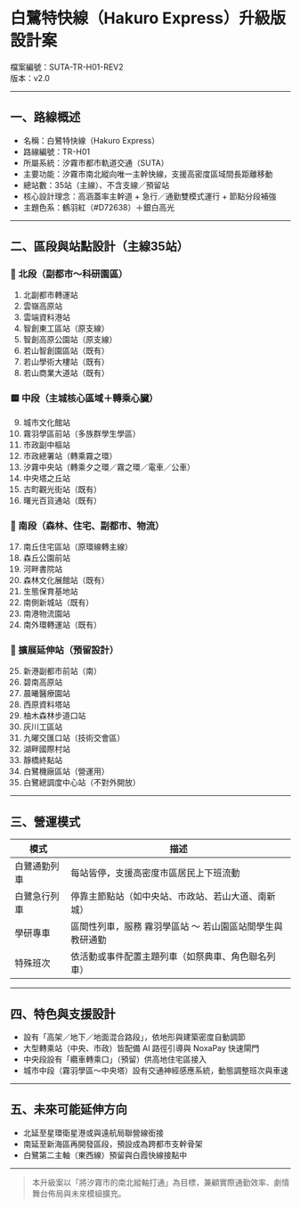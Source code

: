 # 白鷺特快線（Hakuro Express）升級版設計案
檔案編號：SUTA-TR-H01-REV2  
版本：v2.0

---

## 一、路線概述

- 名稱：白鷺特快線（Hakuro Express）
- 路線編號：TR-H01
- 所屬系統：汐霧市都市軌道交通（SUTA）
- 主要功能：汐霧市南北縱向唯一主幹快線，支援高密度區域間長距離移動
- 總站數：35站（主線）、不含支線／預留站
- 核心設計理念：高涵蓋率主幹道 + 急行／通勤雙模式運行 + 節點分段補強
- 主題色系：鶴羽紅（#D72638）＋銀白高光

---

## 二、區段與站點設計（主線35站）

### 🔺 北段（副都市～科研園區）

1. 北副都市轉運站  
2. 雲嶺高原站  
3. 雲端資料港站  
4. 智創東工區站（原支線）  
5. 智創高原公園站（原支線）  
6. 若山智創園區站（既有）  
7. 若山學術大樓站（既有）  
8. 若山商業大道站（既有）  

### 🟨 中段（主城核心區域＋轉乘心臟）

9. 城市文化館站  
10. 霧羽學區前站（多族群學生學區）  
11. 市政副中樞站  
12. 市政總署站（轉乘霧之環）  
13. 汐霧中央站（轉乘夕之環／霧之環／電車／公車）  
14. 中央塔之丘站  
15. 古町觀光街站（既有）  
16. 曙光百貨通站（既有）  

### 🔻 南段（森林、住宅、副都市、物流）

17. 南丘住宅區站（原環線轉主線）  
18. 森丘公園前站  
19. 河畔書院站  
20. 森林文化展館站（既有）  
21. 生態保育基地站  
22. 南側新城站（既有）  
23. 南港物流園站  
24. 南外環轉運站（既有）  

### 🧭 擴展延伸站（預留設計）

25. 新港副都市前站（南）  
26. 碧南高原站  
27. 晨曦醫療園站  
28. 西原資料塔站  
29. 柚木森林步道口站  
30. 灰川工區站  
31. 九曜交匯口站（技術交會區）  
32. 湖畔國際村站  
33. 靜橋終點站  
34. 白鷺機廠區站（營運用）  
35. 白鷺總調度中心站（不對外開放）

---

## 三、營運模式

| 模式             | 描述                                         |
|------------------|----------------------------------------------|
| 白鷺通勤列車       | 每站皆停，支援高密度市區居民上下班流動                  |
| 白鷺急行列車       | 停靠主節點站（如中央站、市政站、若山大道、南新城）            |
| 學研專車         | 區間性列車，服務 霧羽學區站 ～ 若山園區站間學生與教研通勤         |
| 特殊班次         | 依活動或事件配置主題列車（如祭典車、角色聯名列車）              |

---

## 四、特色與支援設計

- 設有「高架／地下／地面混合路段」，依地形與建築密度自動調節  
- 大型轉乘站（中央、市政）皆配備 AI 路徑引導與 NoxaPay 快速閘門  
- 中央段設有「纜車轉乘口」（預留）供高地住宅區接入  
- 城市中段（霧羽學區～中央塔）設有交通神經感應系統，動態調整班次與車速  

---

## 五、未來可能延伸方向

- 北延至星環衛星港或與遠航局聯營線銜接  
- 南延至新海區再開發區段，預設成為跨都市支幹骨架  
- 白鷺第二主軸（東西線）預留與白霞快線接點中  

---

> 本升級案以「將汐霧市的南北縱軸打通」為目標，兼顧實際通勤效率、劇情舞台佈局與未來模組擴充。